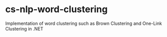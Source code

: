 # cs-nlp-word-clustering
Implementation of word clustering such as Brown Clustering and One-Link Clustering in .NET
